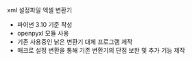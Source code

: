 xml 설정파일 엑셀 변환기

- 파이썬 3.10 기준 작성
- openpyxl 모듈 사용
- 기존 사용중인 낡은 변환기 대체 프로그램 제작
- 매크로 설정 변환을 통해 기존 변환기의 단점 보완 및 추가 기능 제작